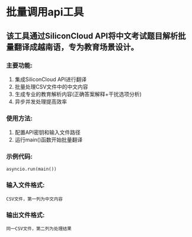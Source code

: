 # 批量调用api工具

## 该工具通过SiliconCloud API将中文考试题目解析批量翻译成越南语，专为教育场景设计。

### 主要功能:
1. 集成SiliconCloud API进行翻译
2. 批量处理CSV文件中的中文内容
3. 生成专业的教育解析内容(正确答案解释+干扰选项分析)
4. 异步并发处理提高效率

### 使用方法:
1. 配置API密钥和输入文件路径
2. 运行main()函数开始批量翻译

### 示例代码:
    asyncio.run(main())

### 输入文件格式:
    CSV文件，第一列为中文内容

### 输出文件格式:
    同一CSV文件，第二列为处理结果
